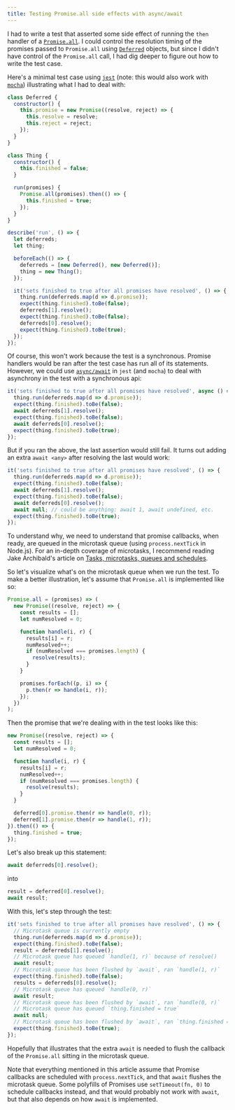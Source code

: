 ```yaml
---
title: Testing Promise.all side effects with async/await
---
```


I had to write a test that asserted some side effect of running the `then`
handler of a [`Promise.all`][p]. I could control the resolution timing of the
promises passed to `Promise.all` using [`Deferred`][d] objects, but since I
didn't have control of the `Promise.all` call, I had dig deeper to figure out
how to write the test case.

Here's a minimal test case using [`jest`][j] (note: this would also work with
[`mocha`][m]) illustrating what I had to deal with:

```js
class Deferred {
  constructor() {
    this.promise = new Promise((resolve, reject) => {
      this.resolve = resolve;
      this.reject = reject;
    });
  }
}

class Thing {
  constructor() {
    this.finished = false;
  }

  run(promises) {
    Promise.all(promises).then(() => {
      this.finished = true;
    });
  }
}

describe('run', () => {
  let deferreds;
  let thing;

  beforeEach(() => {
    deferreds = [new Deferred(), new Deferred()];
    thing = new Thing();
  });

  it('sets finished to true after all promises have resolved', () => {
    thing.run(deferreds.map(d => d.promise));
    expect(thing.finished).toBe(false);
    deferreds[1].resolve();
    expect(thing.finished).toBe(false);
    deferreds[0].resolve();
    expect(thing.finished).toBe(true);
  });
});
```

Of course, this won't work because the test is a synchronous. Promise handlers
would be ran after the test case has run all of its statements. However, we
could use [`async/await`][ja] in `jest` (and `mocha`) to deal with asynchrony in
the test with a synchronous api:

```js
it('sets finished to true after all promises have resolved', async () => {
  thing.run(deferreds.map(d => d.promise));
  expect(thing.finished).toBe(false);
  await deferreds[1].resolve();
  expect(thing.finished).toBe(false);
  await deferreds[0].resolve();
  expect(thing.finished).toBe(true);
});
```

But if you ran the above, the last assertion would still fail. It turns out
adding an extra `await <any>` after resolving the last would work:

```js
it('sets finished to true after all promises have resolved', () => {
  thing.run(deferreds.map(d => d.promise));
  expect(thing.finished).toBe(false);
  await deferreds[1].resolve();
  expect(thing.finished).toBe(false);
  await deferreds[0].resolve();
  await null; // could be anything: await 1, await undefined, etc.
  expect(thing.finished).toBe(true);
});
```

To understand why, we need to understand that promise callbacks, when ready, are
queued in the microtask queue (using `process.nextTick` in Node.js). For an
in-depth coverage of microtasks, I recommend reading Jake Archibald's article on
[Tasks, microtasks, queues and schedules][t].

So let's visualize what's on the microtask queue when we run the test. To make a
better illustration, let's assume that `Promise.all` is implemented like so:

```js
Promise.all = (promises) => (
  new Promise((resolve, reject) => {
    const results = [];
    let numResolved = 0;

    function handle(i, r) {
      results[i] = r;
      numResolved++;
      if (numResolved === promises.length) {
        resolve(results);
      }
    }

    promises.forEach((p, i) => {
      p.then(r => handle(i, r));
    });
  })
);
```

Then the promise that we're dealing with in the test looks like this:

```js
new Promise((resolve, reject) => {
  const results = [];
  let numResolved = 0;

  function handle(i, r) {
    results[i] = r;
    numResolved++;
    if (numResolved === promises.length) {
      resolve(results);
    }
  }

  deferred[0].promise.then(r => handle(0, r));
  deferred[1].promise.then(r => handle(1, r));
}).then(() => {
  thing.finished = true;
});
```

Let's also break up this statement:

```js
await deferreds[0].resolve();
```

into

```js
result = deferred[0].resolve();
await result;
```

With this, let's step through the test:

```js
it('sets finished to true after all promises have resolved', () => {
  // Microtask queue is currently empty
  thing.run(deferreds.map(d => d.promise));
  expect(thing.finished).toBe(false);
  result = deferreds[1].resolve();
  // Microtask queue has queued `handle(1, r)` because of resolve()
  await result;
  // Microtask queue has been flushed by `await`, ran `handle(1, r)`
  expect(thing.finished).toBe(false);
  results = deferreds[0].resolve();
  // Microtask queue has queued `handle(0, r)`
  await result;
  // Microtask queue has been flushed by `await`, ran `handle(0, r)`
  // Microtask queue has queued `thing.finished = true`
  await null;
  // Microtask queue has been flushed by `await`, ran `thing.finished = true`
  expect(thing.finished).toBe(true);
});
```

Hopefully that illustrates that the extra `await` is needed to flush the
callback of the `Promise.all` sitting in the microtask queue.

Note that everything mentioned in this article assume that Promise callbacks are
scheduled with `process.nextTick`, and that `await` flushes the microtask queue.
Some polyfills of Promises use `setTimeout(fn, 0)` to schedule callbacks
instead, and that would probably not work with `await`, but that also depends on
how `await` is implemented.

[d]: https://developer.mozilla.org/en-US/docs/Mozilla/JavaScript_code_modules/Promise.jsm/Deferred
[j]: https://facebook.github.io/jest/
[ja]: https://facebook.github.io/jest/docs/tutorial-async.html
[m]: https://mochajs.org/
[p]: https://developer.mozilla.org/en-US/docs/Web/JavaScript/Reference/Global_Objects/Promise/all
[t]: https://jakearchibald.com/2015/tasks-microtasks-queues-and-schedules/
